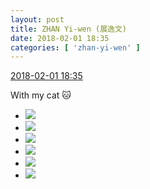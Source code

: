 ```yaml
---
layout: post
title: ZHAN Yi-wen (展逸文)
date: 2018-02-01 18:35
categories: [ 'zhan-yi-wen' ]
---
```


<div class="weibo-info">
  <a href="https://weibo.com/6108090526/G17ODF8XF">2018-02-01 18:35</a>
</div>

With my cat :cat:

<!-- more -->

<ul class="weibo-pic-list-2">
  <li class="weibo-pic">
    <a href="http://wx1.sinaimg.cn/mw690/006FmVn8ly1fo14mpgiz0j31r0340e89.jpg"><img src="http://wx1.sinaimg.cn/thumb150/006FmVn8ly1fo14mpgiz0j31r0340e89.jpg"/></a>
  </li>
  <li class="weibo-pic">
    <a href="http://wx1.sinaimg.cn/mw690/006FmVn8ly1fo14n15os0j31r0340npj.jpg"><img src="http://wx1.sinaimg.cn/thumb150/006FmVn8ly1fo14n15os0j31r0340npj.jpg"/></a>
  </li>
  <li class="weibo-pic">
    <a href="http://wx1.sinaimg.cn/mw690/006FmVn8ly1fo14ne9qpbj31r0340u14.jpg"><img src="http://wx1.sinaimg.cn/thumb150/006FmVn8ly1fo14ne9qpbj31r0340u14.jpg"/></a>
  </li>
  <li class="weibo-pic">
    <a href="http://wx4.sinaimg.cn/mw690/006FmVn8ly1fo14mbhf1wj30u01hcx6p.jpg"><img src="http://wx4.sinaimg.cn/thumb150/006FmVn8ly1fo14mbhf1wj30u01hcx6p.jpg"/></a>
  </li>
  <li class="weibo-pic">
    <a href="http://wx2.sinaimg.cn/mw690/006FmVn8ly1fo14ntkfksj32c0340npl.jpg"><img src="http://wx2.sinaimg.cn/thumb150/006FmVn8ly1fo14ntkfksj32c0340npl.jpg"/></a>
  </li>
  <li class="weibo-pic">
    <a href="http://wx3.sinaimg.cn/mw690/006FmVn8ly1fo14o9600lj32c0340qvd.jpg"><img src="http://wx3.sinaimg.cn/thumb150/006FmVn8ly1fo14o9600lj32c0340qvd.jpg"/></a>
  </li>
</ul>

